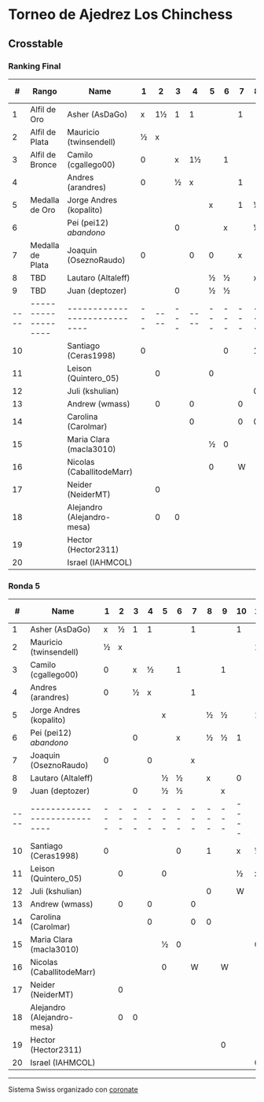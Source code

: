 # Torneo de Ajedrez Los Chinchess

## Crosstable
### Ranking Final
|  # | Rango             | Name                       | 1 |  2 | 3 |  4 | 5 | 6 | 7 | 8 | 9 | 10 | 11 | 12 | 13 | 14 | 15 | 16 | 17 | 18 | 19 | 20 | Score | Initial rating | Final rating |  +/- |
|----|-------------------|----------------------------|---|----|---|----|---|---|---|---|---|----|----|----|----|----|----|----|----|----|----|----|-------|----------------|--------------|------|
|  1 | Alfil de Oro      | Asher (AsDaGo)             | x | 1½ | 1 |  1 |   |   | 1 |   |   |  1 |    |    |    |    |    |    |    |    |    |    | 5½    |           2140 |         2141 |   +1 |
|  2 | Alfil de Plata    | Mauricio (twinsendell)     | ½ |  x |   |    |   |   |   |   |   |    |  1 |    |  1 |    |    |    |  1 |  1 |    |    | 4½    |           1687 |         1785 |  +98 |
|  3 | Alfil de Bronce   | Camilo (cgallego00)        | 0 |    | x | 1½ |   | 1 |   |   | 1 |    |    |    |    |    |    |    |    |  1 |    |    | 4½    |           1907 |         1902 |   -5 |
|  4 |                   | Andres (arandres)          | 0 |    | ½ |  x |   |   | 1 |   |   |    |    |    |  1 |  1 |    |    |    |    |    |    | 3½    |           1784 |         1808 |  +24 |
|  5 | Medalla de Oro    | Jorge Andres (kopalito)    |   |    |   |    | x |   | 1 | ½ | ½ |    |  1 |    |    |    |  ½ |  1 |    |    |    |    | 4½    |           1845 |         1952 | +107 |
|  6 |                   | Pei (pei12) *abandono*     |   |    | 0 |    |   | x |   | ½ | ½ |  1 |    |    |    |    |  1 |    |    |    |    |    | 3     |           2052 |         1941 | -111 |
|  7 | Medalla de Plata  | Joaquin (OseznoRaudo)      | 0 |    |   |  0 | 0 |   | x |   |   |    |    |    |  1 |  1 |    |  1 |    |    |    |    | 3     |           1552 |         1572 |  +20 |
|  8 | TBD               | Lautaro (Altaleff)         |   |    |   |    | ½ | ½ |   | x |   |  0 |    |  1 |    |  1 |    |    |    |    |    |    | 3     |           1522 |         1630 | +108 |
|  9 | TBD               | Juan (deptozer)            |   |    | 0 |    | ½ | ½ |   |   | x |    |    |    |    |    |    |  1 |    |    |  1 |    | 3     |           1683 |         1633 |  -50 |
|----|-------------------|----------------------------|---|----|---|----|---|---|---|---|---|----|----|----|----|----|----|----|----|----|----|----|-------|----------------|--------------|------|
| 10 |                   | Santiago (Ceras1998)       | 0 |    |   |    |   | 0 |   | 1 |   |  x |  ½ |  1 |    |    |    |    |    |    |    |    | 2½    |           1500 |         1774 | +274 |
| 11 |                   | Leison (Quintero_05)       |   |  0 |   |    | 0 |   |   |   |   |  ½ |  x |    |    |    |  1 |    |    |    |    |  1 | 2½    |           1689 |         1731 |  +42 |
| 12 |                   | Juli (kshulian)            |   |    |   |    |   |   |   | 0 |   |  W |    |  x |    |    |  1 |    |    |    |  1 |  ½ | 2½    |           1601 |         1602 |   +1 |
| 13 |                   | Andrew (wmass)             |   |  0 |   |  0 |   |   | 0 |   |   |    |    |    |  x |    |    |    |    |  1 |    |  1 | 2     |           1500 |         1335 | -165 |
| 14 |                   | Carolina (Carolmar)        |   |    |   |  0 |   |   | 0 | 0 |   |    |    |    |    |  x |    |    |  1 |  1 |    |    | 2     |           1500 |         1145 | -355 |
| 15 |                   | Maria Clara (macla3010)    |   |    |   |    | ½ | 0 |   |   |   |    |  0 |  W |    |    |  x |    |  1 |    |    |    | 1½    |           1629 |         1629 |   +0 |
| 16 |                   | Nicolas (CaballitodeMarr)  |   |    |   |    | 0 |   | W |   | W |    |    |    |    |    |    |  x |  ½ |    |  1 |    | 1½    |           1500 |         1581 |  +81 |
| 17 |                   | Neider (NeiderMT)          |   |  0 |   |    |   |   |   |   |   |    |    |    |    |  0 |  0 |  ½ |  x |    |    |  1 | 1½    |           1417 |         1440 |  +23 |
| 18 |                   | Alejandro (Alejandro-mesa) |   |  0 | 0 |    |   |   |   |   |   |    |    |    |  W |  0 |    |    |    |  x |  1 |    | 1     |           1505 |         1418 |  -87 |
| 19 |                   | Hector (Hector2311)        |   |    |   |    |   |   |   |   | 0 |    |    |  0 |    |    |    |  0 |    |  0 |  x |  1 | 1     |           1476 |         1353 | -123 |
| 20 |                   | Israel (IAHMCOL)           |   |    |   |    |   |   |   |   |   |    |  0 |  ½ |  0 |    |    |    |  0 |    |  0 |  x | ½     |           1387 |         1252 | -135 |

### Ronda 5
|  # | Name                       | 1 | 2 | 3 | 4 | 5 | 6 | 7 | 8 | 9 | 10 | 11 | 12 | 13 | 14 | 15 | 16 | 17 | 18 | 19 | 20 | Score | Solkoff | Direct match | Initial rating | Final rating |  +/- |
|----|----------------------------|---|---|---|---|---|---|---|---|---|----|----|----|----|----|----|----|----|----|----|----|-------|---------|--------------|----------------|--------------|------|
|  1 | Asher (AsDaGo)             | x | ½ | 1 | 1 |   |   | 1 |   |   |  1 |    |    |    |    |    |    |    |    |    |    | 4½    | 17      |              |           2140 |         2125 |  -15 |
|  2 | Mauricio (twinsendell)     | ½ | x |   |   |   |   |   |   |   |    |  1 |    |  1 |    |    |    |  1 |  1 |    |    | 4½    | 11½     |              |           1687 |         1792 | +105 |
|  3 | Camilo (cgallego00)        | 0 |   | x | ½ |   | 1 |   |   | 1 |    |    |    |    |    |    |    |    |  1 |    |    | 3½    | 15      | ½            |           1907 |         1895 |  -12 |
|  4 | Andres (arandres)          | 0 |   | ½ | x |   |   | 1 |   |   |    |    |    |  1 |  1 |    |    |    |    |    |    | 3½    | 15      | ½            |           1784 |         1814 |  +30 |
|  5 | Jorge Andres (kopalito)    |   |   |   |   | x |   |   | ½ | ½ |    |  1 |    |    |    |  ½ |  1 |    |    |    |    | 3½    | 11½     |              |           1845 |         1921 |  +76 |
|  6 | Pei (pei12) *abandono*     |   |   | 0 |   |   | x |   | ½ | ½ |  1 |    |    |    |    |  1 |    |    |    |    |    | 3     | 13½     | ½            |           2052 |         1941 | -111 |
|  7 | Joaquin (OseznoRaudo)      | 0 |   |   | 0 |   |   | x |   |   |    |    |    |  1 |  1 |    |  1 |    |    |    |    | 3     | 13½     |              |           1552 |         1574 |  +22 |
|  8 | Lautaro (Altaleff)         |   |   |   |   | ½ | ½ |   | x |   |  0 |    |  1 |    |  1 |    |    |    |    |    |    | 3     | 13½     | ½            |           1522 |         1630 | +108 |
|  9 | Juan (deptozer)            |   |   | 0 |   | ½ | ½ |   |   | x |    |    |    |    |    |    |  1 |    |    |  1 |    | 3     | 12½     |              |           1683 |         1633 |  -50 |
|----|----------------------------|---|---|---|---|---|---|---|---|---|----|----|----|----|----|----|----|----|----|----|----|-------|---------|--------------|----------------|--------------|------|
| 10 | Santiago (Ceras1998)       | 0 |   |   |   |   | 0 |   | 1 |   |  x |  ½ |  1 |    |    |    |    |    |    |    |    | 2½    | 15½     |              |           1500 |         1774 | +274 |
| 11 | Leison (Quintero_05)       |   | 0 |   |   | 0 |   |   |   |   |  ½ |  x |    |    |    |  1 |    |    |    |    |  1 | 2½    | 12½     |              |           1689 |         1731 |  +42 |
| 12 | Juli (kshulian)            |   |   |   |   |   |   |   | 0 |   |  W |    |  x |    |    |  1 |    |    |    |  1 |  ½ | 2½    | 8½      |              |           1601 |         1602 |   +1 |
| 13 | Andrew (wmass)             |   | 0 |   | 0 |   |   | 0 |   |   |    |    |    |  x |    |    |    |    |  1 |    |  1 | 2     | 12½     |              |           1500 |         1335 | -165 |
| 14 | Carolina (Carolmar)        |   |   |   | 0 |   |   | 0 | 0 |   |    |    |    |    |  x |    |    |  1 |  1 |    |    | 2     | 12      |              |           1500 |         1145 | -355 |
| 15 | Maria Clara (macla3010)    |   |   |   |   | ½ | 0 |   |   |   |    |  0 |  W |    |    |  x |    |  1 |    |    |    | 1½    | 13      |              |           1629 |         1629 |   +0 |
| 16 | Nicolas (CaballitodeMarr)  |   |   |   |   | 0 |   | W |   | W |    |    |    |    |    |    |  x |  ½ |    |  1 |    | 1½    | 12      |              |           1500 |         1581 |  +81 |
| 17 | Neider (NeiderMT)          |   | 0 |   |   |   |   |   |   |   |    |    |    |    |  0 |  0 |  ½ |  x |    |    |  1 | 1½    | 10      |              |           1417 |         1440 |  +23 |
| 18 | Alejandro (Alejandro-mesa) |   | 0 | 0 |   |   |   |   |   |   |    |    |    |  W |  0 |    |    |    |  x |  1 |    | 1     | 13      |              |           1505 |         1418 |  -87 |
| 19 | Hector (Hector2311)        |   |   |   |   |   |   |   |   | 0 |    |    |  0 |    |    |    |  0 |    |  0 |  x |  1 | 1     | 8½      |              |           1476 |         1353 | -123 |
| 20 | Israel (IAHMCOL)           |   |   |   |   |   |   |   |   |   |    |  0 |  ½ |  0 |    |    |    |  0 |    |  0 |  x | ½     | 9½      |              |           1387 |         1252 | -135 |

***

Sistema Swiss organizado con [coronate](https://coronate.netlify.app/)
